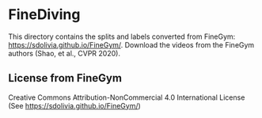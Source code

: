 # FineDiving

This directory contains the splits and labels converted from FineGym: https://sdolivia.github.io/FineGym/. Download the videos from the FineGym authors (Shao, et al., CVPR 2020).

## License from FineGym

Creative Commons Attribution-NonCommercial 4.0 International License\
(See https://sdolivia.github.io/FineGym/)
